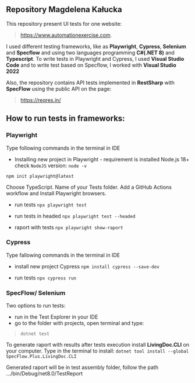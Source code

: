 ## Repository Magdelena Kałucka
This repository present UI tests for one website:
> https://www.automationexercise.com. 

 I used different testing frameworks, like as **Playwright**, **Cypress**, **Selenium** and **Specflow** and using two languages programming  **C#(.NET 8)** and **Typescript**. To write tests in Playwright and Cypress, I used  **Visual Studio Code** and to write test based on Specflow, I worked with **Visual Studio 2022**

Also, the repository contains API tests implemented in **RestSharp**  with **SpecFlow** using the public API on the page: 
> https://reqres.in/

## How to run tests in frameworks:


### Playwright

Type following commands in the terminal in IDE

- Installing new project in Playwright - requirement is installed Node.js 18+ 
 check `NodeJS` version: 
`node -v`

```npm init playwright@latest```

Choose TypeScript. Name of your Tests folder.  Add a GitHub Actions workflow and Install Playwright browsers.

- run tests
 ```npx playwright test```
 
- run tests in headed
```npx playwright test --headed```

- raport with tests
```npx playwright show-raport```  

### Cypress 

 Type fallowing commands in the terminal in IDE
 
- install new project Cypress
```npm install cypress --save-dev```

- run tests 
`npx cypress run`

### SpecFlow/ Selenium 

Two options to run tests:
- run in the Test Explorer in your IDE
- go to the folder with projects, open terminal and type: 
>`dotnet test`  

To generate raport with results after tests execution install  **LivingDoc.CLI** on your computer. Type in the terminal to install: 
`dotnet tool install --global SpecFlow.Plus.LivingDoc.CLI`

Generated raport will be in test assembly folder, follow the path .../bin/Debug/net8.0/TestReport  